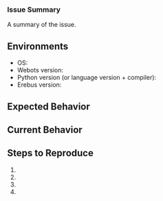 ### Issue Summary

A summary of the issue.

## Environments
* OS:
* Webots version: 
* Python version (or language version + compiler):
* Erebus version:

## Expected Behavior
<!--- Tell us what should happen -->

## Current Behavior
<!--- Tell us what happens instead of the expected behavior -->


## Steps to Reproduce
<!--- Provide a link to a live example, or an unambiguous set of steps to -->
<!--- reproduce this bug. Include code to reproduce, if relevant -->
1.
2.
3.
4.